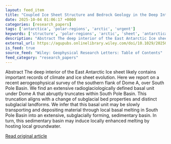 ```yaml
---
layout: feed_item
title: "Coupled Ice Sheet Structure and Bedrock Geology in the Deep Interior of East Antarctica: Results From Dome A and the South Pole Basin"
date: 2025-10-04 01:06:17 +0000
categories: [research_papers]
tags: ['antarctica', 'polar-regions', 'arctic', 'urgent']
keywords: ['structure', 'polar-regions', 'arctic', 'sheet', 'antarctica', 'coupled', 'urgent']
description: "Abstract The deep interior of the East Antarctic Ice sheet likely contains important records of climate and ice sheet evolution"
external_url: https://agupubs.onlinelibrary.wiley.com/doi/10.1029/2025GL115729?af=R
is_feed: true
source_feed: "Wiley: Geophysical Research Letters: Table of Contents"
feed_category: "research_papers"
---
```


Abstract The deep interior of the East Antarctic Ice sheet likely contains important records of climate and ice sheet evolution. Here we report on a recent aerogeophysical survey of the southern flank of Dome A, over South Pole Basin. We find an extensive radioglaciologically defined basal unit under Dome A that abruptly truncates within South Pole Basin. This truncation aligns with a change of subglacial bed properties and distinct subglacial landforms. We infer that this basal unit may be slowly transporting and depositing material through local basal melting in South Pole Basin into an extensive, subglacially forming, sedimentary basin. In turn, this sedimentary basin may induce locally enhanced melting by hosting local groundwater.

[Read original article](https://agupubs.onlinelibrary.wiley.com/doi/10.1029/2025GL115729?af=R)
